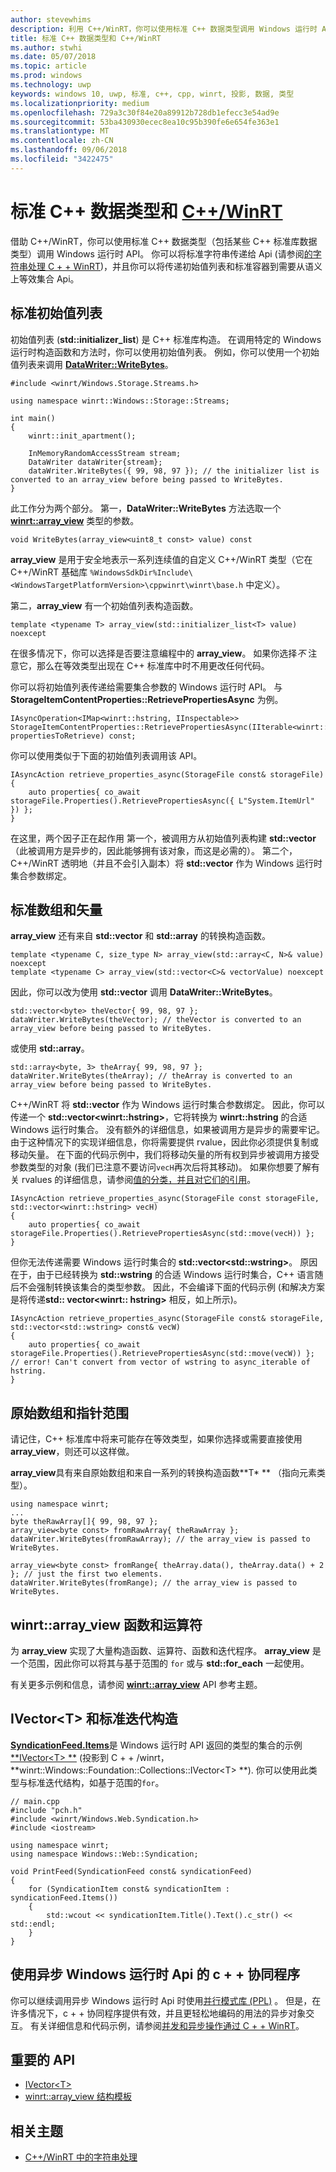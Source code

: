 ```yaml
---
author: stevewhims
description: 利用 C++/WinRT，你可以使用标准 C++ 数据类型调用 Windows 运行时 API。
title: 标准 C++ 数据类型和 C++/WinRT
ms.author: stwhi
ms.date: 05/07/2018
ms.topic: article
ms.prod: windows
ms.technology: uwp
keywords: windows 10, uwp, 标准, c++, cpp, winrt, 投影, 数据, 类型
ms.localizationpriority: medium
ms.openlocfilehash: 729a3c30f84e20a89912b728db1efecc3e54ad9e
ms.sourcegitcommit: 53ba430930ecec8ea10c95b390fe6e654fe363e1
ms.translationtype: MT
ms.contentlocale: zh-CN
ms.lasthandoff: 09/06/2018
ms.locfileid: "3422475"
---
```

# <a name="standard-c-data-types-and-cwinrtwindowsuwpcpp-and-winrt-apisintro-to-using-cpp-with-winrt"></a>标准 C++ 数据类型和 [C++/WinRT](/windows/uwp/cpp-and-winrt-apis/intro-to-using-cpp-with-winrt)
借助 C++/WinRT，你可以使用标准 C++ 数据类型（包括某些 C++ 标准库数据类型）调用 Windows 运行时 API。 你可以将标准字符串传递给 Api (请参阅[的字符串处理 C + + WinRT](strings.md))，并且你可以将传递初始值列表和标准容器到需要从语义上等效集合 Api。

## <a name="standard-initializer-lists"></a>标准初始值列表
初始值列表 (**std::initializer_list**) 是 C++ 标准库构造。 在调用特定的 Windows 运行时构造函数和方法时，你可以使用初始值列表。 例如，你可以使用一个初始值列表来调用 [**DataWriter::WriteBytes**](/uwp/api/windows.storage.streams.datawriter.writebytes)。

```cppwinrt
#include <winrt/Windows.Storage.Streams.h>

using namespace winrt::Windows::Storage::Streams;

int main()
{
    winrt::init_apartment();

    InMemoryRandomAccessStream stream;
    DataWriter dataWriter{stream};
    dataWriter.WriteBytes({ 99, 98, 97 }); // the initializer list is converted to an array_view before being passed to WriteBytes.
}
```

此工作分为两个部分。 第一，**DataWriter::WriteBytes** 方法选取一个 [**winrt::array_view**](/uwp/cpp-ref-for-winrt/array-view) 类型的参数。

```cppwinrt
void WriteBytes(array_view<uint8_t const> value) const
```

 **array_view** 是用于安全地表示一系列连续值的自定义 C++/WinRT 类型（它在 C++/WinRT 基础库 `%WindowsSdkDir%Include\<WindowsTargetPlatformVersion>\cppwinrt\winrt\base.h` 中定义）。

第二，**array_view** 有一个初始值列表构造函数。

```cppwinrt
template <typename T> array_view(std::initializer_list<T> value) noexcept
```

在很多情况下，你可以选择是否要注意编程中的 **array_view**。 如果你选择*不* 注意它，那么在等效类型出现在 C++ 标准库中时不用更改任何代码。

你可以将初始值列表传递给需要集合参数的 Windows 运行时 API。 与 **StorageItemContentProperties::RetrievePropertiesAsync** 为例。

```cppwinrt
IAsyncOperation<IMap<winrt::hstring, IInspectable>> StorageItemContentProperties::RetrievePropertiesAsync(IIterable<winrt::hstring> propertiesToRetrieve) const;
```

你可以使用类似于下面的初始值列表调用该 API。

```cppwinrt
IAsyncAction retrieve_properties_async(StorageFile const& storageFile)
{
    auto properties{ co_await storageFile.Properties().RetrievePropertiesAsync({ L"System.ItemUrl" }) };
}
```

在这里，两个因子正在起作用 第一个，被调用方从初始值列表构建 **std::vector**（此被调用方是异步的，因此能够拥有该对象，而这是必需的）。 第二个，C++/WinRT 透明地（并且不会引入副本）将 **std::vector** 作为 Windows 运行时集合参数绑定。

## <a name="standard-arrays-and-vectors"></a>标准数组和矢量
**array_view** 还有来自 **std::vector** 和 **std::array** 的转换构造函数。

```cppwinrt
template <typename C, size_type N> array_view(std::array<C, N>& value) noexcept
template <typename C> array_view(std::vector<C>& vectorValue) noexcept
```

因此，你可以改为使用 **std::vector** 调用 **DataWriter::WriteBytes**。

```cppwinrt
std::vector<byte> theVector{ 99, 98, 97 };
dataWriter.WriteBytes(theVector); // theVector is converted to an array_view before being passed to WriteBytes.
```

或使用 **std::array**。

```cppwinrt
std::array<byte, 3> theArray{ 99, 98, 97 };
dataWriter.WriteBytes(theArray); // theArray is converted to an array_view before being passed to WriteBytes.
```

C++/WinRT 将 **std::vector** 作为 Windows 运行时集合参数绑定。 因此，你可以传递一个 **std::vector&lt;winrt::hstring&gt;**，它将转换为 **winrt::hstring** 的合适 Windows 运行时集合。 没有额外的详细信息，如果被调用方是异步的需要牢记。 由于这种情况下的实现详细信息，你将需要提供 rvalue，因此你必须提供复制或移动矢量。 在下面的代码示例中，我们将移动矢量的所有权到异步被调用方接受参数类型的对象 (我们已注意不要访问`vecH`再次后将其移动)。 如果你想要了解有关 rvalues 的详细信息，请参阅[值的分类，并且对它们的引用](cpp-value-categories.md)。

```cppwinrt
IAsyncAction retrieve_properties_async(StorageFile const storageFile, std::vector<winrt::hstring> vecH)
{
    auto properties{ co_await storageFile.Properties().RetrievePropertiesAsync(std::move(vecH)) };
}
```

但你无法传递需要 Windows 运行时集合的 **std::vector&lt;std::wstring&gt;**。 原因在于，由于已经转换为 **std::wstring** 的合适 Windows 运行时集合，C++ 语言随后不会强制转换该集合的类型参数。 因此，不会编译下面的代码示例 (和解决方案是将传递**std:: vector&lt;winrt:: hstring&gt;** 相反，如上所示)。

```cppwinrt
IAsyncAction retrieve_properties_async(StorageFile const& storageFile, std::vector<std::wstring> const& vecW)
{
    auto properties{ co_await storageFile.Properties().RetrievePropertiesAsync(std::move(vecW)) }; // error! Can't convert from vector of wstring to async_iterable of hstring.
}
```

## <a name="raw-arrays-and-pointer-ranges"></a>原始数组和指针范围
请记住，C++ 标准库中将来可能存在等效类型，如果你选择或需要直接使用 **array_view**，则还可以这样做。

**array_view**具有来自原始数组和来自一系列的转换构造函数**T&ast; ** （指向元素类型）。

```cppwinrt
using namespace winrt;
...
byte theRawArray[]{ 99, 98, 97 };
array_view<byte const> fromRawArray{ theRawArray };
dataWriter.WriteBytes(fromRawArray); // the array_view is passed to WriteBytes.

array_view<byte const> fromRange{ theArray.data(), theArray.data() + 2 }; // just the first two elements.
dataWriter.WriteBytes(fromRange); // the array_view is passed to WriteBytes.
```

## <a name="winrtarrayview-functions-and-operators"></a>winrt::array_view 函数和运算符
为 **array_view** 实现了大量构造函数、运算符、函数和迭代程序。 **array_view** 是一个范围，因此你可以将其与基于范围的 `for` 或与 **std::for_each** 一起使用。

有关更多示例和信息，请参阅 [**winrt::array_view**](/uwp/cpp-ref-for-winrt/array-view) API 参考主题。

## <a name="ivectorlttgt-and-standard-iteration-constructs"></a>**IVector&lt;T&gt;** 和标准迭代构造
[**SyndicationFeed.Items**](/uwp/api/windows.web.syndication.syndicationfeed.items)是 Windows 运行时 API 返回的类型的集合的示例[**IVector&lt;T&gt; **](/uwp/api/windows.foundation.collections.ivector_t_) (投影到 C + + /winrt， **winrt::Windows::Foundation::Collections::IVector&lt;T&gt; **). 你可以使用此类型与标准迭代结构，如基于范围的`for`。

```cppwinrt
// main.cpp
#include "pch.h"
#include <winrt/Windows.Web.Syndication.h>
#include <iostream>

using namespace winrt;
using namespace Windows::Web::Syndication;

void PrintFeed(SyndicationFeed const& syndicationFeed)
{
    for (SyndicationItem const& syndicationItem : syndicationFeed.Items())
    {
        std::wcout << syndicationItem.Title().Text().c_str() << std::endl;
    }
}
```

## <a name="c-coroutines-with-asynchronous-windows-runtime-apis"></a>使用异步 Windows 运行时 Api 的 c + + 协同程序
你可以继续调用异步 Windows 运行时 Api 时使用[并行模式库 (PPL)](/cpp/parallel/concrt/parallel-patterns-library-ppl) 。 但是，在许多情况下，c + + 协同程序提供有效，并且更轻松地编码的用法的异步对象交互。 有关详细信息和代码示例，请参阅[并发和异步操作通过 C + + WinRT](concurrency.md)。

## <a name="important-apis"></a>重要的 API
* [IVector&lt;T&gt;](/uwp/api/windows.foundation.collections.ivector_t_)
* [winrt::array_view 结构模板](/uwp/cpp-ref-for-winrt/array-view)

## <a name="related-topics"></a>相关主题
* [C++/WinRT 中的字符串处理](strings.md)
